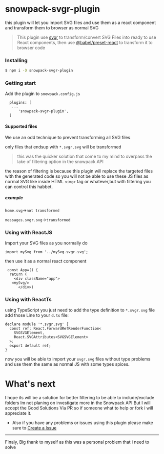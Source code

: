 
# snowpack-svgr-plugin


this plugin will let you import SVG files and use them as a react component and transform them to browser as normal SVG

>This plugin use [svgr](https://github.com/gregberge/svgr) to transform/convert SVG Files into ready to use React components, then use [@babel/preset-react](https://babeljs.io/docs/en/babel-preset-react) to transform it to browser code

### Installing
```sh
$ npm i -D snowpack-svgr-plugin
```
### Getting start
Add the plugin to `snowpack.config.js`

```
  plugins: [
   ...
      'snowpack-svgr-plugin',
  ]

```

#### Supported files
We use an odd technique to prevent transforming all SVG files

only files that endsup with `*.svgr.svg` will be transformed
>this was the quicker solution that come to my mind to overpass the lake of filtering option in the snowpack API

 the reason of filtering is because this plugin will replace the targeted files with the generated code so you will not be able to use these JS files as normal SVG like inside HTML `<img>` tag or whatever,but with filtering you can control this habbet.
 ##### example 

`home.svg`->`not transformed`

`messages.svgr.svg`->`transformed` 

### Using with ReactJS

Import your SVG files as you normally do
```
import mySvg from '../mySvg.svgr.svg';
```
then use it as a normal react component
```
 const App=() {
  return (
    <div className="app">
   <mySvg/>
      </div>)

```
### Using with ReactTs
using TypeScript you just need to add the type definition to `*.svgr.svg`
 file add those Line to your `d.ts` file:

```
declare module '*.svgr.svg' {
  const ref: React.ForwardRefRenderFunction<
    SVGSVGElement,
    React.SVGAttributes<SVGSVGElement>
  >;
  export default ref;
}
```
now you will be able to import your `svgr.svg` files without type problems and use them the same as normal JS with some types spices.




# What's next

I hope its will be a solution for better filtering to be able to include/exclude folders Im not planing on investigate more in the Snowpack API But I will accept the Good Solutions Via PR so if someone what to help or fork i will appreciate it.
- Also if you have any problems or issues using this plugin please make sure to [Create a Issue](https://github.com/jaredLunde/snowpack-plugin-svgr/issues) 


<hr/>
Finaly, Big thank to myself as this was a personal problem that i need to solve
